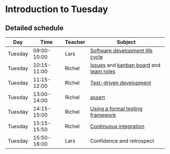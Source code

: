 # Introduction to Tuesday

## Detailed schedule

Day      |Time       |Teacher|Subject
---------|-----------|-------|-----------------------------------------------------------
Tuesday  |09:00-10:00|Lars   |[Software development life cycle](./introductions/sdlc.md)
Tuesday  |10:15-11:00|Richel |[Issues](project/issues.md) and [kanban board](project/kanban_board.md) and [team roles](project/team_roles.md)
Tuesday  |11:15-12:00|Richel |[Test-driven development](tdd/README.md)
Tuesday  |13:00-14:00|Richel |[assert](algorithms/assert.md)
Tuesday  |14:15-15:00|Richel |[Using a formal testing framework](testing/testing_framework.md)
Tuesday  |15:15-15:50|Richel |[Continuous integration](testing/continuous_integration.md)
Tuesday  |15:50-16:00|Lars   |Confidence and retrospect
